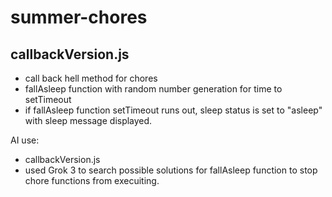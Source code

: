 # summer-chores

## callbackVersion.js
- call back hell method for chores
- fallAsleep function with random number generation for time to setTimeout
- if fallAsleep function setTimeout runs out, sleep status is set to "asleep" with sleep message displayed. 



AI use: 

- callbackVersion.js
 - used Grok 3 to search possible solutions for fallAsleep function to stop chore functions from execuiting. 